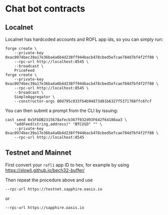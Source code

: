 # Chat bot contracts

## Localnet

Localnet has hardcoded accounts and ROFL app ids, so you can simply run:

```shell
forge create \
    --private-key 0xac0974bec39a17e36ba4a6b4d238ff944bacb478cbed5efcae784d7bf4f2ff80 \
    --rpc-url http://localhost:8545 \
    --broadcast \
    PriceFeed
forge create \
    --private-key 0xac0974bec39a17e36ba4a6b4d238ff944bacb478cbed5efcae784d7bf4f2ff80 \
    --rpc-url http://localhost:8545 \
    --broadcast \
    SimpleAggregator \
    --constructor-args 00d795c033fb4b94873d81b6327f5371768ffc6fcf
```

You can then submit a prompt from the CLI by issuing:

```shell
cast send 0x5FbDB2315678afecb367f032d93F642f64180aa3 \
    "addFeed(string,address)" "BTCUSD" "" \
    --private-key 0xac0974bec39a17e36ba4a6b4d238ff944bacb478cbed5efcae784d7bf4f2ff80 \
    --rpc-url http://localhost:8545
```

## Testnet and Mainnet

First convert your `rofl1` app ID to hex, for example by using
https://slowli.github.io/bech32-buffer/

Then repeat the procedure above and use

```
--rpc-url https://testnet.sapphire.oasis.io
```

or

```
--rpc-url https://sapphire.oasis.io
```